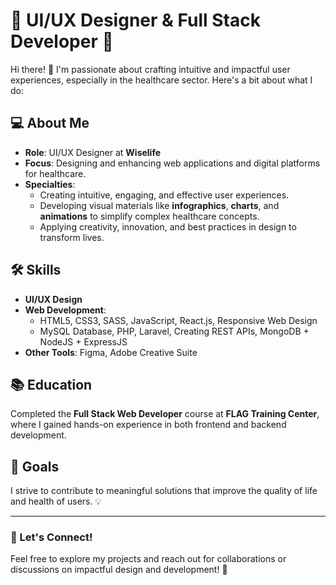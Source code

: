 # 🌟 UI/UX Designer & Full Stack Developer 🌟

Hi there! 👋 I'm passionate about crafting intuitive and impactful user experiences, especially in the healthcare sector. Here's a bit about what I do:

## 💻 About Me  
- **Role**: UI/UX Designer at **Wiselife**  
- **Focus**: Designing and enhancing web applications and digital platforms for healthcare.  
- **Specialties**:  
  - Creating intuitive, engaging, and effective user experiences.  
  - Developing visual materials like **infographics**, **charts**, and **animations** to simplify complex healthcare concepts.  
  - Applying creativity, innovation, and best practices in design to transform lives.  

## 🛠 Skills  
- **UI/UX Design**  
- **Web Development**:  
  - HTML5, CSS3, SASS, JavaScript, React.js, Responsive Web Design
  - MySQL Database, PHP, Laravel, Creating REST APIs, MongoDB + NodeJS + ExpressJS
- **Other Tools**: Figma, Adobe Creative Suite  

## 📚 Education  
Completed the **Full Stack Web Developer** course at **FLAG Training Center**, where I gained hands-on experience in both frontend and backend development.

## 🎯 Goals  
I strive to contribute to meaningful solutions that improve the quality of life and health of users. 💡

---

### 🌟 Let's Connect!  
Feel free to explore my projects and reach out for collaborations or discussions on impactful design and development! 🚀  
